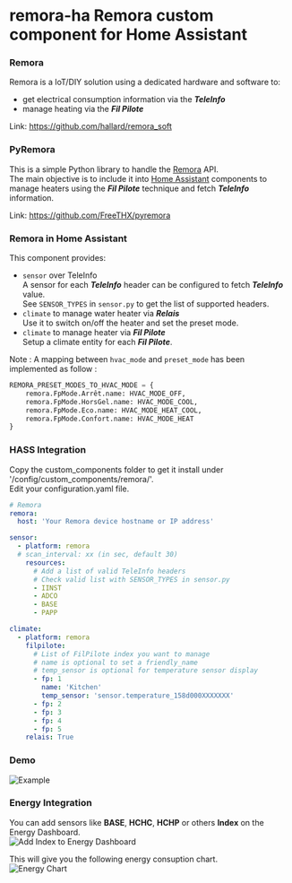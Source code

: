 # remora-ha Remora custom component for Home Assistant
### Remora
Remora is a IoT/DIY solution using a dedicated hardware and software to:
- get electrical consumption information via the ***TeleInfo***
- manage heating via the ***Fil Pilote***  

Link: https://github.com/hallard/remora_soft

### PyRemora
This is a simple Python library to handle the [Remora](https://github.com/hallard/remora_soft "Remora") API.  
The main objective is to include it into [Home Assistant](https://www.home-assistant.io/ "Home Assistant") components to manage heaters using the ***Fil Pilote*** technique and fetch ***TeleInfo*** information.  

Link: https://github.com/FreeTHX/pyremora

### Remora in Home Assistant
This component provides:
- ```sensor``` over TeleInfo  
A sensor for each ***TeleInfo*** header can be configured to fetch ***TeleInfo*** value.  
See ```SENSOR_TYPES``` in ```sensor.py``` to get the list of supported headers.
- ```climate``` to manage water heater via ***Relais***  
Use it to switch on/off the heater and set the preset mode.  
- ```climate``` to manage heater via ***Fil Pilote***  
Setup a climate entity for each ***Fil Pilote***.  

Note : A mapping between ```hvac_mode``` and ```preset_mode``` has been implemented as follow :
```python
REMORA_PRESET_MODES_TO_HVAC_MODE = {
    remora.FpMode.Arrêt.name: HVAC_MODE_OFF,
    remora.FpMode.HorsGel.name: HVAC_MODE_COOL,
    remora.FpMode.Eco.name: HVAC_MODE_HEAT_COOL,
    remora.FpMode.Confort.name: HVAC_MODE_HEAT
}
```

### HASS Integration
Copy the custom_components folder to get it install under '/config/custom_components/remora/'.  
Edit your configuration.yaml file.

```YAML
# Remora
remora:
  host: 'Your Remora device hostname or IP address'

sensor:
  - platform: remora
  # scan_interval: xx (in sec, default 30)
    resources:
      # Add a list of valid TeleInfo headers
      # Check valid list with SENSOR_TYPES in sensor.py
      - IINST
      - ADCO
      - BASE
      - PAPP

climate:
  - platform: remora
    filpilote:
      # List of FilPilote index you want to manage
      # name is optional to set a friendly_name 
      # temp_sensor is optional for temperature sensor display
      - fp: 1
        name: 'Kitchen'
        temp_sensor: 'sensor.temperature_158d000XXXXXXX'
      - fp: 2
      - fp: 3
      - fp: 4
      - fp: 5
    relais: True
```

### Demo
![Example](https://user-images.githubusercontent.com/16355105/209246279-c3783768-7a41-495d-bedc-c5fcc68ca5c5.png)


### Energy Integration
You can add sensors like **BASE**, **HCHC**, **HCHP** or others **Index** on the Energy Dashboard.  
![Add Index to Energy Dashboard](https://user-images.githubusercontent.com/16355105/209245053-dfb6d78a-b246-46bf-8f89-b68840e11f78.png)  
  
This will give you the following energy consuption chart.  
![Energy Chart](https://user-images.githubusercontent.com/16355105/209245317-1ecf4e18-1a4d-48e8-99ae-317d921359b6.png)